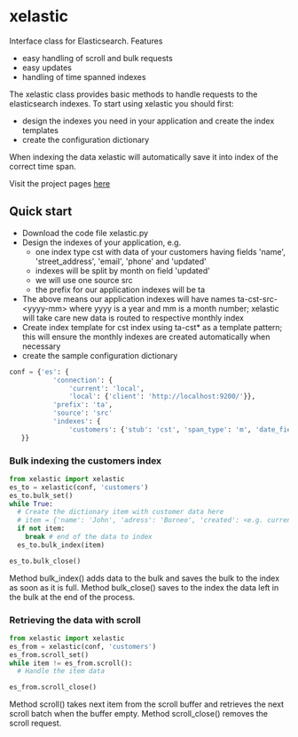 # xelastic
Interface class for Elasticsearch. Features
* easy handling of scroll and bulk requests
* easy updates
* handling of time spanned indexes

The xelastic class provides basic methods to handle requests to the elasticsearch indexes. To start using xelastic you should first:
* design the indexes you need in your application and create the index templates
* create the configuration dictionary

When indexing the data xelastic will automatically save it into index of the correct time span.

Visit the project pages [here](https://jurisra.github.io/xelastic)

## Quick start
* Download the code file xelastic.py
* Design the indexes of your application, e.g.
  * one index type cst with data of your customers having fields 'name', 'street_address', 'email', 'phone' and 'updated'
  * indexes will be split by month on field 'updated'
  * we will use one source src
  * the prefix for our application indexes will be ta
* The above means our application indexes will have names ta-cst-src-\<yyyy-mm\> where yyyy is a year and mm is a month number; xelastic will take care new data is routed to respective monthly index
* Create index template for cst index using ta-cst* as a template pattern; this will ensure the monthly indexes are created automatically when necessary
* create the sample configuration dictionary

 ```python
 conf = {'es': {
            'connection': {
                'current': 'local',
                'local': {'client': 'http://localhost:9200/'}},
            'prefix': 'ta',
            'source': 'src'
            'indexes': {
                'customers': {'stub': 'cst', 'span_type': 'm', 'date_field': 'updated'}}
    }}
```

### Bulk indexing the customers index

 ```python
 from xelastic import xelastic
 es_to = xelastic(conf, 'customers')
 es_to.bulk_set()
 while True:
   # Create the dictionary item with customer data here
   # item = {'name': 'John', 'adress': 'Borneo', 'created': <e.g. current time> }
   if not item:
     break # end of the data to index
   es_to.bulk_index(item)

es_to.bulk_close()
```
Method bulk_index() adds data to the bulk and saves the bulk to the index as soon as it is full.
Method bulk_close() saves to the index the data left in the bulk at the end of the process.

### Retrieving the data with scroll

```python
from xelastic import xelastic
es_from = xelastic(conf, 'customers')
es_from.scroll_set()
while item != es_from.scroll():
  # Handle the item data

es_from.scroll_close()
```
Method scroll() takes next item from the scroll buffer and retrieves the next scroll batch when
the buffer empty.
Method scroll_close() removes the scroll request.

